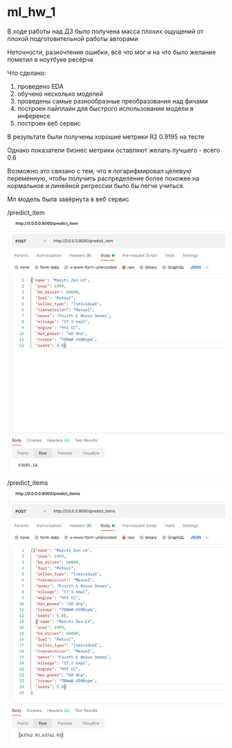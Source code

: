 # ml_hw_1

В ходе работы над ДЗ было получена масса плохих ощущений от плохой подготовительной работы авторами

Неточности, разночтения ошибки, всё что мог и на что было желание пометил в ноутбуке ресёрча

Что сделано:
1) проведено EDA
2) обучено несколько моделей
3) проведены самые разнообразные преобразования над фичами
4) построен пайплайн для быстрого использования модели в инференсе
5) построен веб сервис

В результате были получены хорошие метрики R2 0.9195 на тесте

Однако показатели бизнес метрики оставляют желать лучшего - всего 0.6

Возможно это связано с тем, что я логарифмировал целевую переменную, чтобы получить распределение 
более похожее на нормальное и линейной регрессии было бы легче учиться.

Мл модель была завёрнута в веб сервис

/predict_item
![0](https://github.com/konstantinator/ml_hw_1/blob/main/img/0.png)

/predict_items
![1](https://github.com/konstantinator/ml_hw_1/blob/main/img/1.png)

